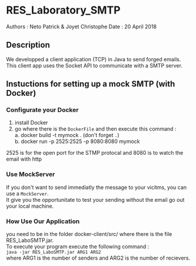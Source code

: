 # RES_Laboratory_SMTP

Authors : Neto Patrick & Joyet Christophe 
Date	: 20 April 2018

## Description

We developped a client application (TCP) in Java to send forged emails.  
This client app uses the Socket API to communicate with a SMTP server.

## Instuctions for setting up a mock SMTP (with Docker)

### Configurate your Docker

1. install Docker
2. go where there is the `DockerFile` and then execute this command :  
	a. docker build -t mymock . (don't forget `.`)  
	b. docker run -p 2525:2525 -p 8080:8080 mymock

2525 is for the open port for the STMP protocal and 8080 is to watch the email with http

### Use MockServer

If you don't want to send immediatly the message to your vicitms, you can  use a `MockServer`.  
It give you the opportunitate to test your sending without the email go out your local machine.


### How Use Our Application 

you need to be in the folder docker-client/src/ where there is the file RES_LaboSMTP.jar.  
To execute your program execute the following command :  
	`java -jar RES_LaboSMTP.jar ARG1 ARG2`  
where ARG1 is the number of senders and ARG2 is the number of recievers. 
